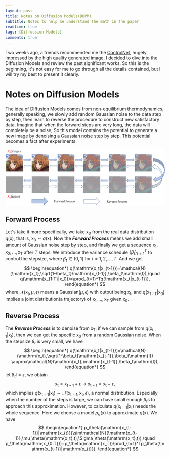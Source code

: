 ```yaml
---
layout: post
title: Notes on Diffusion Models(DDPM)
subtitle: Notes to help me understand the math in the paper
readtime: true
tags: [Diffuusion Models]
comments: true
---
```


<!-- gh-repo: daattali/beautiful-jekyll
gh-badge: [star, fork, follow]
tags: [test] -->


Two weeks ago, a friends recommended me the [ControlNet](https://arxiv.org/pdf/2302.05543.pdf), hugely impressed by the high quality generated image, I decided to dive into the Diffusion Models and review the past significant works. So this is the beginning, it's not easy for me to go through all the details contained, but I will try my best to present it clearly.

# Notes on Diffusion Models

The idea of Diffusion Models comes from non-equilibrium thermodynamics, generally speaking, we slowly add random Gaussian noise to the data step by step, then learn to reverse the procedure to construct new satisfactory data. Imagine that when the forward steps are very long, the data will completely be a noise; So this model contains the potential to generate a new image by denoising a Gaussian noise step by step. This potential becomes a fact after experiments. 

![Diffusion Process](https://github.com/wma17/blog/blob/master/images/2023-03-07-DDPM/process.png)

## Forward Process

Let's take it more specifically, we take $\mathrm{x_0}$ from the real data distribution $q(\mathrm{x})$, that is, $\mathrm{x_0} \sim q(\mathrm{x})$. Now the ***Forward Process*** means we add small amount of Gaussian noise step by step, and finally we get a sequence $\mathrm{x_1,x_2,...,x_T}$ after $T$ steps. We introduce the variance schedule $\left\{ \beta_t \right\}_{t=1}^{T}$ to control the stepsize, where $\beta_t\in(0,1)$ for $t=1,2,...,T$. And we get
$$
\begin{equation*}
q(\mathrm{x_t|x_{t-1}})=\mathcal{N}(\mathrm{x_t},\sqrt{1-\beta_t}\mathrm{x_{t-1}},\beta_t\mathrm{I}),\quad q(\mathrm{x_{1:T}|x_0})=\prod_{t=1}^Tq(\mathrm{x_t|x_{t-1}}),
\end{equation*}
$$
where ${\mathcal{N}(\mathrm{x_t},\mu,\epsilon)}$ means a Gaussian$(\mu,\epsilon)$ with output being $\mathrm{x_t}$, and $q(\mathrm{x_{1:T}|x_0})$ implies a joint distribution(a trajectory) of $\mathrm{x_1,...,x_T}$ given $\mathrm{x_0}$. 

## Reverse Process

The ***Reverse Process*** is to denoise from $\mathrm{x_T}$, if we can sample from $q(\mathrm{x_{t-1}|x_t})$, then we can get the specific $\mathrm{x_0}$ from a random Gaussian noise. When the stepsize $\beta_t$ is very small, we have 
$$
\begin{equation*}
q(\mathrm{x_t|x_{t-1}})=\mathcal{N}(\mathrm{x_t},\sqrt{1-\beta_t}\mathrm{x_{t-1}},\beta_t\mathrm{I}) \approx\mathcal{N}(\mathrm{x_t},\mathrm{x_{t-1}},\beta_t\mathrm{I}),
\end{equation*}
$$
let $\beta_t\mathrm{I}=\epsilon$, we obtain
$$
\begin{equation*}
\mathrm{x_t}=\mathrm{x_{t-1}}+\epsilon  \  \rightarrow \ \mathrm{x_{t-1}}=\mathrm{x_t}-\epsilon,
\end{equation*}
$$
which implies $q(\mathrm{x_{t-1}|x_t})\sim\mathcal{N}(\mathrm{x_{t-1}},\mathrm{x_t},\epsilon)$, a normal distribution. Especially when the number of the steps is large, we can have small enough $\beta_t$s to approach this approximation. However, to calculate $q(\mathrm{x_{t-1}|x_t})$ needs the whole sequence. Here we choose a model $p_\theta(\mathrm{x})$ to approximate $q(\mathrm{x})$. We have
$$
\begin{equation*}
p_\theta(\mathrm{x_{t-1}}|\mathrm{x_{t}})\sim\mathcal{N}(\mathrm{x_{t-1}},\mu_\theta(\mathrm{x_t},t),\Sigma_\theta(\mathrm{x_t},t)),\quad 
p_\theta(\mathrm{x_{0:T}})=p_\theta(\mathrm{x_T})\prod_{t=1}^Tp_\theta(\mathrm{x_{t-1}}|\mathrm{x_{t}}).
\end{equation*}
$$

